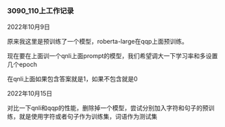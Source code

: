 ### 3090_110上工作记录

2022年10月9日

原来我这里是预训练了一个模型，roberta-large在qqp上面预训练。

现在要在上面训一个qnli上面prompt的模型，我们希望调大一下学习率和多设置几个epoch

在qnli上面如果包含答案就是1，如果不包含就是0


2022年10月15日

对比一下qnli和qqp的性能，删除掉一个模型，尝试分别加入字符和句子的预训练，就是使用字符或者句子作为训练集，词语作为测试集
